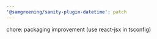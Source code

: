 ```yaml
---
'@samgreening/sanity-plugin-datetime': patch
---
```


chore: packaging improvement (use react-jsx in tsconfig)
